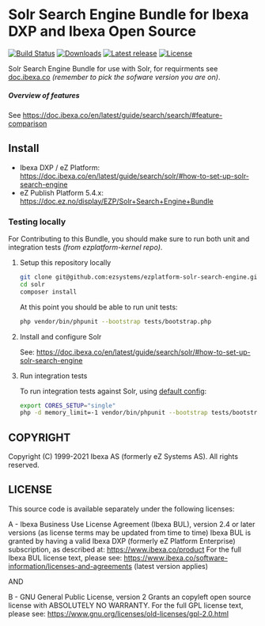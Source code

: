 # Solr Search Engine Bundle for Ibexa DXP and Ibexa Open Source

[![Build Status](https://img.shields.io/travis/ezsystems/ezplatform-solr-search-engine.svg?style=flat-square)](https://travis-ci.org/ezsystems/ezplatform-solr-search-engine)
[![Downloads](https://img.shields.io/packagist/dt/ezsystems/ezplatform-solr-search-engine.svg?style=flat-square)](https://packagist.org/packages/ezsystems/ezplatform-solr-search-engine)
[![Latest release](https://img.shields.io/github/release/ezsystems/ezplatform-solr-search-engine.svg?style=flat-square)](https://github.com/ezsystems/ezplatform-solr-search-engine/releases)
[![License](https://img.shields.io/github/license/ezsystems/ezplatform-solr-search-engine.svg?style=flat-square)](LICENSE)

Solr Search Engine Bundle for use with Solr, for requirments see [doc.ibexa.co](https://doc.ibexa.co/en/latest/getting_started/requirements/) _(remember to pick the sofware version you are on)_.

#####  Overview of features

See https://doc.ibexa.co/en/latest/guide/search/search/#feature-comparison

## Install

- Ibexa DXP / eZ Platform: https://doc.ibexa.co/en/latest/guide/search/solr/#how-to-set-up-solr-search-engine
- eZ Publish Platform 5.4.x: https://doc.ez.no/display/EZP/Solr+Search+Engine+Bundle



### Testing locally

For Contributing to this Bundle, you should make sure to run both unit and integration tests *(from ezplatform-kernel repo)*.

1. Setup this repository locally

    ```bash
    git clone git@github.com:ezsystems/ezplatform-solr-search-engine.git solr
    cd solr
    composer install
    ```

    At this point you should be able to run unit tests:
    ```bash
    php vendor/bin/phpunit --bootstrap tests/bootstrap.php
    ```

2. Install and configure Solr

    See: https://doc.ibexa.co/en/latest/guide/search/solr/#how-to-set-up-solr-search-engine

3. Run integration tests

    To run integration tests against Solr, using [default config](https://github.com/ezsystems/ezplatform-kernel/blob/master/phpunit-integration-legacy-solr.xml#L14-L19):
    ```bash
    export CORES_SETUP="single"
    php -d memory_limit=-1 vendor/bin/phpunit --bootstrap tests/bootstrap.php -vc vendor/ezsystems/ezplatform-kernel/phpunit-integration-legacy-solr.xml
    ```

## COPYRIGHT
Copyright (C) 1999-2021 Ibexa AS (formerly eZ Systems AS). All rights reserved.

## LICENSE
This source code is available separately under the following licenses:

A - Ibexa Business Use License Agreement (Ibexa BUL),
version 2.4 or later versions (as license terms may be updated from time to time)
Ibexa BUL is granted by having a valid Ibexa DXP (formerly eZ Platform Enterprise) subscription,
as described at: https://www.ibexa.co/product
For the full Ibexa BUL license text, please see:
https://www.ibexa.co/software-information/licenses-and-agreements (latest version applies)

AND

B - GNU General Public License, version 2
Grants an copyleft open source license with ABSOLUTELY NO WARRANTY. For the full GPL license text, please see:
https://www.gnu.org/licenses/old-licenses/gpl-2.0.html
